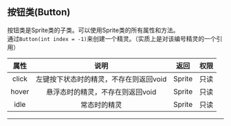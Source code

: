 ## 按钮类(Button)
按钮类是Sprite类的子类。可以使用Sprite类的所有属性和方法。  
通过`Button(int index = -1)`来创建一个精灵。（实质上是对该编号精灵的一个引用）


| 属性 | 说明 | 返回 | 权限 |
| :---: | :---: | :---: | :---: |
| click | 左键按下状态时的精灵，不存在则返回void | Sprite | 只读 |
| hover | 悬浮态时的精灵，不存在则返回void | Sprite | 只读 |
| idle | 常态时的精灵 | Sprite | 只读 |

---